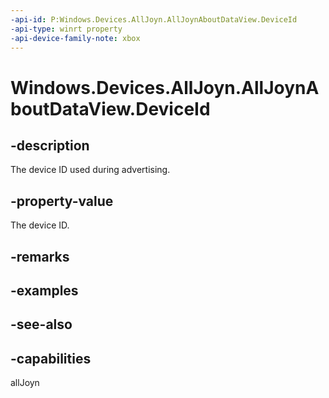 ```yaml
---
-api-id: P:Windows.Devices.AllJoyn.AllJoynAboutDataView.DeviceId
-api-type: winrt property
-api-device-family-note: xbox
---
```


<!-- Property syntax
public string DeviceId { get; }
-->

# Windows.Devices.AllJoyn.AllJoynAboutDataView.DeviceId

## -description
The device ID used during advertising.

## -property-value
The device ID.

## -remarks

## -examples

## -see-also


## -capabilities
allJoyn
